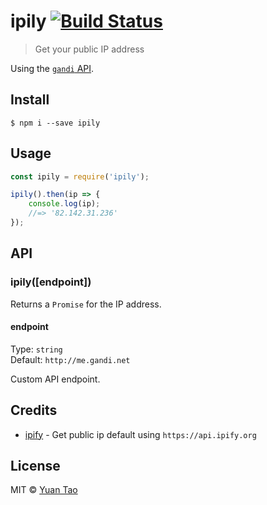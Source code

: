 # ipily [![Build Status](https://travis-ci.org/taoyuan/ipily.svg?branch=master)](https://travis-ci.org/taoyuan/ipily)

> Get your public IP address

Using the [`gandi` API](http://me.gandi.net).


## Install

```
$ npm i --save ipily
```


## Usage

```js
const ipily = require('ipily');

ipily().then(ip => {
	console.log(ip);
	//=> '82.142.31.236'
});
```


## API

### ipily([endpoint])

Returns a `Promise` for the IP address.

#### endpoint

Type: `string`<br>
Default: `http://me.gandi.net`

Custom API endpoint.

## Credits

- [ipify](https://github.com/sindresorhus/ipify) - Get public ip default using `https://api.ipify.org`

## License

MIT © [Yuan Tao](https://github.com/taoyuan)
